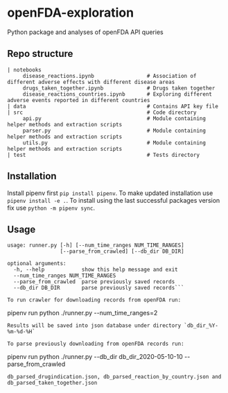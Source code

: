 # openFDA-exploration
Python package and analyses of openFDA API queries

## Repo structure

```
| notebooks
     disease_reactions.ipynb                 # Association of different adverse effects with different disease areas
     drugs_taken_together.ipynb              # Drugs taken together
     disease_reactions_countries.ipynb       # Exploring different adverse events reported in different countries
| data                                       # Contains API key file
| src                                        # Code directory
     api.py                                  # Module containing helper methods and extraction scripts
     parser.py                               # Module containing helper methods and extraction scripts
     utils.py                                # Module containing helper methods and extraction scripts
| test                                       # Tests directory
```

## Installation
Install pipenv first `pip install pipenv`.  To make updated installation use 
`pipenv install -e .`. To install using the last successful packages version fix use
`python -m pipenv sync`.


## Usage
```
usage: runner.py [-h] [--num_time_ranges NUM_TIME_RANGES]
                 [--parse_from_crawled] [--db_dir DB_DIR]

optional arguments:
  -h, --help            show this help message and exit
  --num_time_ranges NUM_TIME_RANGES
  --parse_from_crawled  parse previously saved records
  --db_dir DB_DIR       parse previously saved records```

To run crawler for downloading records from openFDA run:
```
pipenv run python ./runner.py --num_time_ranges=2
```
Results will be saved into json database under directory `db_dir_%Y-%m-%d-%H`

To parse previously downloading from openFDA records run:
```
pipenv run python ./runner.py --db_dir db_dir_2020-05-10-10 --parse_from_crawled
```
db_parsed_drugindication.json, db_parsed_reaction_by_country.json and db_parsed_taken_together.json